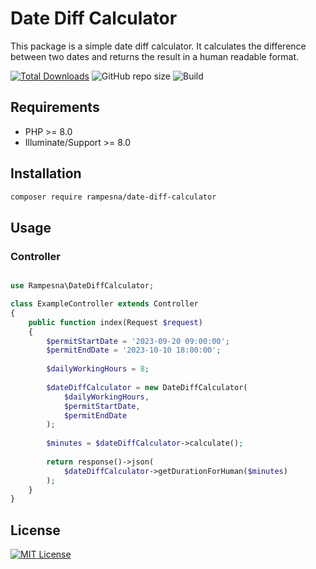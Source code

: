 # Date Diff Calculator

This package is a simple date diff calculator. It calculates the difference between two dates and returns the result in
a human readable format.

[![Total Downloads](https://img.shields.io/packagist/dt/rampesna/date-diff-calculator.svg)](https://packagist.org/packages/rampesna/date-diff-calculator)
![GitHub repo size](https://img.shields.io/github/repo-size/rampesna/date-diff-calculator)
![Build](https://img.shields.io/badge/build-passing-brightgreen)

## Requirements

- PHP >= 8.0
- Illuminate/Support >= 8.0

## Installation

```bash
composer require rampesna/date-diff-calculator
```

## Usage

### Controller

```php

use Rampesna\DateDiffCalculator;

class ExampleController extends Controller
{
    public function index(Request $request)
    {
        $permitStartDate = '2023-09-20 09:00:00';
        $permitEndDate = '2023-10-10 18:00:00';
    
        $dailyWorkingHours = 8;
    
        $dateDiffCalculator = new DateDiffCalculator(
            $dailyWorkingHours,
            $permitStartDate,
            $permitEndDate
        );
    
        $minutes = $dateDiffCalculator->calculate();
        
        return response()->json(
            $dateDiffCalculator->getDurationForHuman($minutes)
        );
    }
}
```

## License

[![MIT License](https://img.shields.io/badge/License-MIT-green.svg)](https://choosealicense.com/licenses/mit/)
